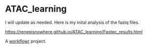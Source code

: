 # ATAC_learning

I will update as needed.   Here is my inital analysis of the fastq files.

https://reneeisnowhere.github.io/ATAC_learning/Fastqc_results.html

A [workflowr][] project.

[workflowr]: https://github.com/workflowr/workflowr

